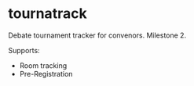 tournatrack
===========

Debate tournament tracker for convenors. Milestone 2. 

Supports:
* Room tracking
* Pre-Registration
